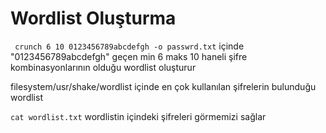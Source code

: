 # Wordlist Oluşturma
``` crunch 6 10 0123456789abcdefgh -o passwrd.txt``` içinde "0123456789abcdefgh" geçen min 6 maks 10
haneli şifre kombinasyonlarının olduğu wordlist oluşturur

filesystem/usr/shake/wordlist içinde en çok kullanılan şifrelerin bulunduğu wordlist

```cat wordlist.txt``` wordlistin içindeki şifreleri görmemizi sağlar
